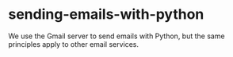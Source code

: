 # sending-emails-with-python
We use the Gmail server to send emails with Python, but the same principles apply to other email services.
